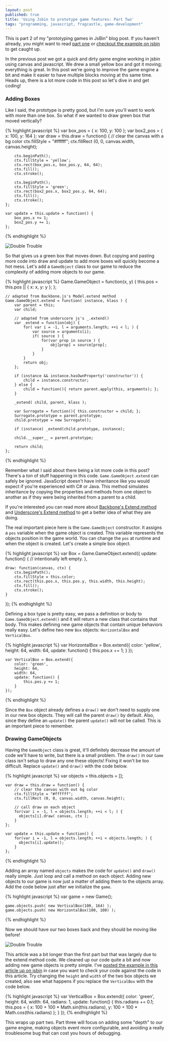 ```yaml
---
layout: post
published: true
title: 'Using Jsbin to prototype game features: Part Two'
tags: "programming, javascript, fragcastle, game-development"
---
```


This is part 2 of my "prototyping games in JsBin" blog post. If you haven't already, you might want to read [part one](http://codeimpossible.com/2014/02/02/game-prototyping-in-jsbin/) or [checkout the example on jsbin](http://jsbin.com/iPOzAJa/4/edit) to get caught up.

In the previous post we got a quick and dirty game engine working in jsbin using canvas and javascript. We drew a small yellow box and got it moving; everything is great. In this post we're going to improve the game engine a bit and make it easier to have multiple blocks moving at ths same time. Heads up, there is a lot more code in this post so let's dive in and get coding!

### Adding Boxes
Like I said, the prototype is pretty good, but I'm sure you'll want to work with more than one box. So what if we wanted to draw green box that moved vertically?

{% highlight javascript %}
    var box_pos = { x: 100, y: 100 };
    var box2_pos = { x: 100, y: 164 };
    var draw = this.draw = function() {
        // clear the canvas with a bg color
        ctx.fillStyle = "#ffffff";
        ctx.fillRect (0, 0, canvas.width, canvas.height);

        ctx.beginPath();
        ctx.fillStyle = 'yellow';
        ctx.rect(box_pos.x, box_pos.y, 64, 64);
        ctx.fill();
        ctx.stroke();

        ctx.beginPath();
        ctx.fillStyle = 'green';
        ctx.rect(box2_pos.x, box2_pos.y, 64, 64);
        ctx.fill();
        ctx.stroke();
    };

    var update = this.update = function() {
        box_pos.x += 1;
        box2_pos.y += 1;
    };
{% endhighlight %}

![Double Trouble](/assets/posts/game-proto-2/boxes-moving-1.gif)

So that gives us a green box that moves down. But copying and pasting more code into draw and update to add more boxes will quickly become a hot mess. Let's add a `GameObject` class to our game to reduce the complexity of adding more objects to our game.

{% highlight javascript %}
    Game.GameObject = function(x, y) {
        this.pos = this.pos || { x: x, y: y };
    };

    // adapted from Backbone.js's Model.extend method
    Game.GameObject.extend = function( instance, klass ) {
        var parent = this;
        var child;

        // adapted from underscore js's _.extend()
        var _extend = function(obj) {
            for( var i = -1, l = arguments.length; ++i < l; ) {
                var source = arguments[i];
                if( source ) {
                    for(var prop in source ) {
                        obj[prop] = source[prop];
                    }
                }
            }
            return obj;
        };

        if (instance && instance.hasOwnProperty('constructor')) {
            child = instance.constructor;
        } else {
            child = function(){ return parent.apply(this, arguments); };
        }

        _extend( child, parent, klass );

        var Surrogate = function(){ this.constructor = child; };
        Surrogate.prototype = parent.prototype;
        child.prototype = new Surrogate();

        if (instance) _extend(child.prototype, instance);

        child.__super__ = parent.prototype;

        return child;
    };
{% endhighlight %}

Remember what I said about there being a lot more code in this post? There's a _ton_ of stuff happening in this code. `Game.GameObject.extend` can safely be ignored. JavaScript doesn't have inheritance like you would expect if you're experienced with C# or Java. This method simulates inheritance by copying the properties and methods from one object to another as if they were being inherited from a parent to a child.

If you're interested you can read more about [Backbone's Extend method](http://backbonejs.org/docs/backbone.html#section-190) and [Underscore's Extend method](http://underscorejs.org/docs/underscore.html#section-78) to get a better idea of what they are doing.

The real important piece here is the `Game.GameObject` constructor. It assigns a `pos` variable when the game object is created. This variable represents the objects position in the game world. You can change the `pos` at runtime and when the object is created. Let's create a simple box object.

{% highlight javascript %}
var Box = Game.GameObject.extend({
    update: function() {
        // intentionally left empty.
    },

    draw: function(canvas, ctx) {
        ctx.beginPath();
        ctx.fillStyle = this.color;
        ctx.rect(this.pos.x, this.pos.y, this.width, this.height);
        ctx.fill();
        ctx.stroke();
    }
});
{% endhighlight %}

Defining a box type is pretty easy, we pass a definition or body to `Game.GameObject.extend()` and it will return a new class that contains that body. This makes defining new game objects that contain unique behaviors really easy. Let's define two new `Box` objects: `HorizontalBox` and `VerticalBox`.

{% highlight javascript %}
    var HorizontalBox = Box.extend({
        color: 'yellow',
        height: 64,
        width: 64,
        update: function() {
            this.pos.x += 1;
        }
    });

    var VerticalBox = Box.extend({
        color: 'green',
        height: 64,
        width: 64,
        update: function() {
            this.pos.y += 1;
        }
    });
{% endhighlight %}

Since the `Box` object already defines a `draw()` we don't need to supply one in our new box objects. They will call the parent `draw()` by default. Also, since they define an `update()` the parent `update()` will _not_ be called. This is an important piece to remember.

### Drawing GameObjects

Having the `GameObject` class is great, it'll definitely decrease the amount of code we'll have to write, but there is a small problem. The `draw()` in our `Game` class isn't setup to draw any one these objects! Fixing it won't be too difficult. Replace `update()` and `draw()` with the code below.

{% highlight javascript %}
    var objects = this.objects = [];

    var draw = this.draw = function() {
        // clear the canvas with out bg color
        ctx.fillStyle = "#ffffff";
        ctx.fillRect (0, 0, canvas.width, canvas.height);

        // call draw on each object
        for(var i = -1, l = objects.length; ++i < l; ) {
          objects[i].draw( canvas, ctx );
        }
    };

    var update = this.update = function() {
        for(var i = -1, l = objects.length; ++i < objects.length; ) {
          objects[i].update();
        }
    };
{% endhighlight %}

Adding an array named `objects` makes the code for `update()` and `draw()` really simple. Just loop and call a method on each object. Adding new objects to our game is now just a matter of adding them to the objects array. Add the code below just after we initialize the `game`.

{% highlight javascript %}
    var game = new Game();

    game.objects.push( new VerticalBox(100, 164) );
    game.objects.push( new HorizontalBox(100, 100) );
{% endhighlight %}

Now we should have our two boxes back and they should be moving like before!

![Double Trouble](/assets/posts/game-proto-2/boxes-moving-1.gif)

This article was a bit longer than the first part but that was largely due to the extend method code. We cleaned up our code quite a bit and now adding new game objects is pretty simple. I've [posted the example in this article up on jsbin](http://jsbin.com/iPOzAJa/2/edit?js,output) in case you want to check your code against the code in this article. Try changing the `height` and `width` of the two box objects we created, also see what happens if you replace the `VerticalBox` with the code below.

{% highlight javascript %}
    var VerticalBox = Box.extend({
        color: 'green',
        height: 64,
        width: 64,
        radians: 1,
        update: function() {
            this.radians += 0.1;
            this.pos = {
                x: 100 + 100 * Math.sin(this.radians),
                y: 100 + 100 * Math.cos(this.radians)
            };
        }
    });
{% endhighlight %}

This wraps up part two. Part three will focus on adding some "depth" to our game engine, making objects event more configurable, and avoiding a really troublesome bug that can cost you hours of debugging.

